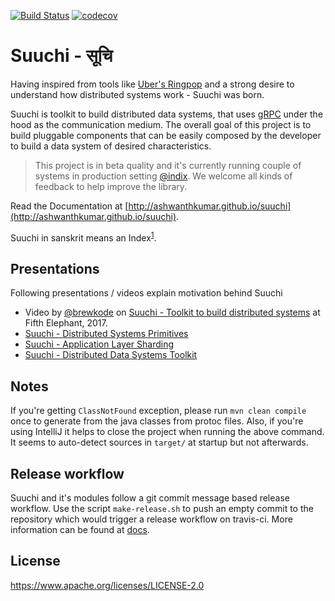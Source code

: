 [![Build Status](https://travis-ci.org/ashwanthkumar/suuchi.svg?branch=master)](https://travis-ci.org/ashwanthkumar/suuchi)
[![codecov](https://codecov.io/gh/ashwanthkumar/suuchi/branch/master/graph/badge.svg)](https://codecov.io/gh/ashwanthkumar/suuchi)

# Suuchi - सूचि

Having inspired from tools like [Uber's Ringpop](https://ringpop.readthedocs.io/) and a strong desire to understand how distributed systems work - Suuchi was born.

Suuchi is toolkit to build distributed data systems, that uses [gRPC](http://www.grpc.io/) under the hood as the communication medium. The overall goal of this project is to build pluggable components that can be easily composed by the developer to build a data system of desired characteristics.

> This project is in beta quality and it's currently running couple of systems in production setting [@indix](https://twitter.com/indix). We welcome all kinds of feedback to help improve the library.

Read the Documentation at [http://ashwanthkumar.github.io/suuchi](http://ashwanthkumar.github.io/suuchi).

Suuchi in sanskrit means an Index<sup>[1](http://spokensanskrit.de/index.php?tinput=sUci&direction=SE&script=HK&link=yes&beginning=0)</sup>.

## Presentations
Following presentations / videos explain motivation behind Suuchi

- Video by [@brewkode](https://twitter.com/brewkode) on [Suuchi - Toolkit to build distributed systems](https://www.youtube.com/watch?v=GK0-ICFvIGw) at Fifth Elephant, 2017.
- [Suuchi - Distributed Systems Primitives](https://speakerdeck.com/ashwanthkumar/suuchi-distributed-system-primitives)
- [Suuchi - Application Layer Sharding](https://speakerdeck.com/ashwanthkumar/suuchi-application-layer-sharding)
- [Suuchi - Distributed Data Systems Toolkit](https://speakerdeck.com/ashwanthkumar/suuchi-distributed-data-systems-toolkit/)

## Notes
If you're getting `ClassNotFound` exception, please run `mvn clean compile` once to generate from the java classes from protoc files. Also, if you're using IntelliJ it helps to close the project when running the above command. It seems to auto-detect sources in `target/` at startup but not afterwards. 

## Release workflow
Suuchi and it's modules follow a git commit message based release workflow. Use the script `make-release.sh` to push an empty commit to the repository which would trigger a release workflow on travis-ci. More information can be found at [docs](https://ashwanthkumar.github.io/suuchi/developer/workflow/).

## License
https://www.apache.org/licenses/LICENSE-2.0
